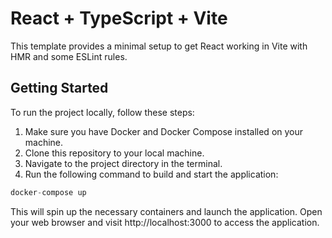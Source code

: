 # React + TypeScript + Vite

This template provides a minimal setup to get React working in Vite with HMR and some ESLint rules.

## Getting Started

To run the project locally, follow these steps:

1. Make sure you have Docker and Docker Compose installed on your machine.
2. Clone this repository to your local machine.
3. Navigate to the project directory in the terminal.
4. Run the following command to build and start the application:

```js
docker-compose up
```

This will spin up the necessary containers and launch the application. Open your web browser and visit http://localhost:3000 to access the application.
